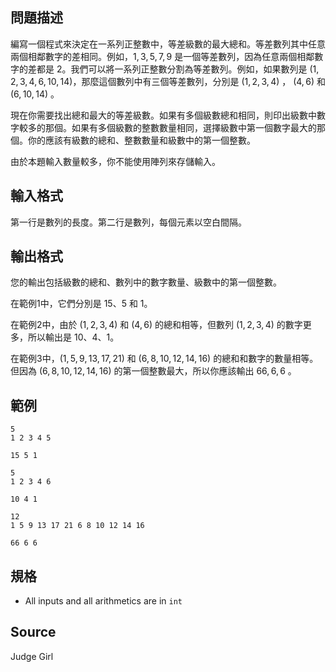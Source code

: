 ## 問題描述

編寫一個程式來決定在一系列正整數中，等差級數的最大總和。等差數列其中任意兩個相鄰數字的差相同。例如，$1, 3, 5, 7, 9$ 是一個等差數列，因為任意兩個相鄰數字的差都是 $2$。我們可以將一系列正整數分割為等差數列。例如，如果數列是 $(1,2,3,4,6,10,14)$，那麼這個數列中有三個等差數列，分別是 $(1,2,3,4)$ ， $(4,6)$ 和 $(6,10,14)$ 。

現在你需要找出總和最大的等差級數。如果有多個級數總和相同，則印出級數中數字較多的那個。如果有多個級數的整數數量相同，選擇級數中第一個數字最大的那個。你的應該有級數的總和、整數數量和級數中的第一個整數。

由於本題輸入數量較多，你不能使用陣列來存儲輸入。

## 輸入格式

第一行是數列的長度。第二行是數列，每個元素以空白間隔。

## 輸出格式

您的輸出包括級數的總和、數列中的數字數量、級數中的第一個整數。

在範例1中，它們分別是 $15$、$5$ 和 $1$。

在範例2中，由於 $(1,2,3,4)$ 和 $(4,6)$ 的總和相等，但數列 $(1,2,3,4)$ 的數字更多，所以輸出是 $10$、$4$、$1$。

在範例3中，$(1,5,9,13,17,21)$ 和 $(6,8,10,12,14,16)$ 的總和和數字的數量相等。但因為 $(6,8,10,12,14,16)$ 的第一個整數最大，所以你應該輸出 $66, 6, 6$ 。

## 範例

```input1
5
1 2 3 4 5
```

```output1
15 5 1
```

```input2
5
1 2 3 4 6
```

```output2
10 4 1
```

```input3
12
1 5 9 13 17 21 6 8 10 12 14 16
```

```output3
66 6 6
```

## 規格

- All inputs and all arithmetics are in `int`

## Source

Judge Girl